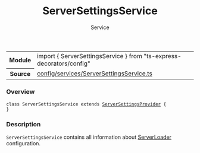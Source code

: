 <header class="symbol-info-header">    <h1 id="serversettingsservice">ServerSettingsService</h1>    <label class="symbol-info-type-label service">Service</label>      </header>
<section class="symbol-info">      <table class="is-full-width">        <tbody>        <tr>          <th>Module</th>          <td>            <div class="lang-typescript">                <span class="token keyword">import</span> { ServerSettingsService }                 <span class="token keyword">from</span>                 <span class="token string">"ts-express-decorators/config"</span>                            </div>          </td>        </tr>        <tr>          <th>Source</th>          <td>            <a href="https://romakita.github.io/ts-express-decorators/#//blob/v2.15.1/src/config/services/ServerSettingsService.ts#L0-L0">                config/services/ServerSettingsService.ts            </a>        </td>        </tr>                </tbody>      </table>    </section>

### Overview

<pre><code class="typescript-lang"><span class="token keyword">class</span> ServerSettingsService <span class="token keyword">extends</span> <a href="#api/common/serversettingsprovider"><span class="token">ServerSettingsProvider</span></a> <span class="token punctuation">{</span>
<span class="token punctuation">}</span></code></pre>

### Description

`ServerSettingsService` contains all information about [ServerLoader](api/common/server/serverloader.md) configuration.
